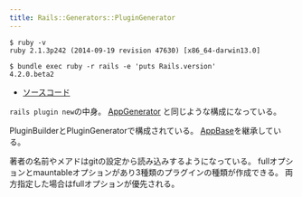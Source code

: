 ```yaml
---
title: Rails::Generators::PluginGenerator
---
```


```
$ ruby -v
ruby 2.1.3p242 (2014-09-19 revision 47630) [x86_64-darwin13.0]
```

```
$ bundle exec ruby -r rails -e 'puts Rails.version'
4.2.0.beta2
```

* [ソースコード](https://github.com/rails/rails/blob/v4.2.0.beta2/railties/lib/rails/generators/rails/plugin/plugin_generator.rb)

`rails plugin new`の中身。
[AppGenerator](/rails/generators/rails/app/app_generator) と同じような構成になっている。

PluginBuilderとPluginGeneratorで構成されている。
[AppBase](/rails/generators/app_base)を継承している。

著者の名前やメアドはgitの設定から読み込みするようになっている。
fullオプションとmauntableオプションがあり3種類のプラグインの種類が作成できる。
両方指定した場合はfullオプションが優先される。
